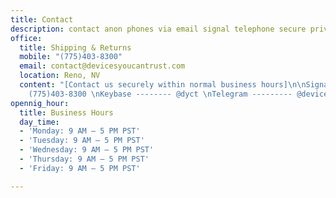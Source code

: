 ```yaml
---
title: Contact
description: contact anon phones via email signal telephone secure private
office:
  title: Shipping & Returns
  mobile: "(775)403-8300"
  email: contact@devicesyoucantrust.com
  location: Reno, NV
  content: "[Contact us securely within normal business hours]\n\nSignal -----------
    (775)403-8300 \nKeybase -------- @dyct \nTelegram --------- @devicesyoucantrust"
opennig_hour:
  title: Business Hours
  day_time:
  - 'Monday: 9 AM – 5 PM PST'
  - 'Tuesday: 9 AM – 5 PM PST'
  - 'Wednesday: 9 AM – 5 PM PST'
  - 'Thursday: 9 AM – 5 PM PST'
  - 'Friday: 9 AM – 5 PM PST'

---
```

